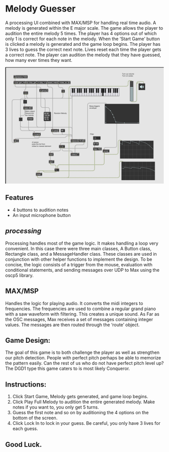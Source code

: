 # Melody Guesser

A processing UI combined with MAX/MSP for handling real time audio.
A melody is generated within the E major scale. The game allows the player to audition the entire
melody 5 times. The player has 4 options out of which only 1 is correct for each note in the melody.
When the ‘Start Game’ button is clicked a melody is generated and the game loop begins. The
player has 3 lives to guess the correct next note. Lives reset each time the player gets a correct
note. The player can audition the melody that they have guessed, how many ever times they want.

![maxpat](maxpat.jpg)

## Features
- 4 buttons to audition notes
- An input microphone button

## _processing_

Processing handles most of the game logic. It makes handling a loop very convenient. In this case
there were three main classes, A Button class, Rectangle class, and a MessageHandler class.
These classes are used in conjunction with other helper functions to implement the design. To be
concise, the logic consists of a trigger from the mouse, evaluation with conditional statements, and
sending messages over UDP to Max using the oscp5 library.

## MAX/MSP

Handles the logic for playing audio. It converts the midi integers to frequencies. The frequencies are
used to combine a regular grand piano with a saw waveform with filtering. This creates a unique
sound. As Far as the OSC messages, Max receives a set of messages containing integer values. The
messages are then routed through the ‘route’ object.

## Game Design:

The goal of this game is to both challenge the player as well as strengthen our pitch detection.
People with perfect pitch perhaps be able to memorize the pattern easily. Can the rest of us who do
not have perfect pitch level up? The DGD1 type this game caters to is most likely Conqueror.

## Instructions:

1. Click Start Game, Melody gets generated, and game loop begins.
2. Click Play Full Melody to audition the entire generated melody. Make notes if you want to,
   you only get 5 turns.
3. Guess the first note and so on by auditioning the 4 options on the bottom of the screen.
4. Click Lock In to lock in your guess. Be careful, you only have 3 lives for each guess.

## Good Luck.
